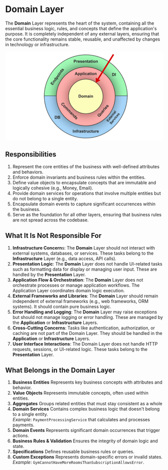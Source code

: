 # Domain Layer
The **Domain** Layer represents the heart of the system, containing all the essential business logic, rules, and concepts that define the application's purpose. It is completely independent of any external layers, ensuring that the core functionality remains stable, reusable, and unaffected by changes in technology or infrastructure.

![Domain](../../../assets/diagrams/clean-architecture-domain.png)

## Responsibilities
1. Represent the core entities of the business with well-defined attributes and behaviors.
2. Enforce domain invariants and business rules within the entities.
3. Define value objects to encapsulate concepts that are immutable and logically cohesive (e.g., Money, Email).
4. Provide domain services for operations that involve multiple entities but do not belong to a single entity.
5. Encapsulate domain events to capture significant occurrences within the business.
6. Serve as the foundation for all other layers, ensuring that business rules are not spread across the codebase.

## What It Is Not Responsible For
1. **Infrastructure Concern**s: The **Domain** Layer should not interact with external systems, databases, or services. These tasks belong to the **Infrastructure** Layer (e.g., data access, API calls).
2. **Presentation Logic**: The **Domain** Layer does not handle UI-related tasks such as formatting data for display or managing user input. These are handled by the **Presentation** Layer.
3. **Application Flow & Orchestration**: The **Domain** Layer does not orchestrate processes or manage application workflows. The Application Layer coordinates domain logic execution.
4. **External Frameworks and Libraries**: The **Domain** Layer should remain independent of external frameworks (e.g., web frameworks, ORM systems). It should contain pure business logic.
5. **Error Handling and Logging**: The **Domain** Layer may raise exceptions but should not manage logging or error handling. These are managed by the **Application** or **Infrastructure** Layers.
6. **Cross-Cutting Concerns**: Tasks like authentication, authorization, or caching are not part of the Domain Layer. They should be handled in the **Application** or **Infrastructure** Layers.
7. **User Interface Interactions**: The Domain Layer does not handle HTTP requests, sessions, or UI-related logic. These tasks belong to the **Presentation** Layer.

## What Belongs in the Domain Layer
1. **Business Entities**
   Represents key business concepts with attributes and behavior.
2. **Value Objects**
   Represents immutable concepts, often used within entities.
3. **Aggregates**
   Groups related entities that must stay consistent as a whole
4. **Domain Services**
   Contains complex business logic that doesn't belong to a single entity.  
   *Example*: `PaymentProcessingService` that calculates and processes payments.
5. **Domain Events**
   Represents significant domain occurrences that trigger actions.
6. **Business Rules & Validation**
   Ensures the integrity of domain logic and state.
7. **Specifications**
   Defines reusable business rules or queries.
8. **Custom Exceptions**
    Represents domain-specific errors or invalid states.  
    *Example*: `GymCannotHaveMoreRoomsThanSubscriptionAllowsError`.
